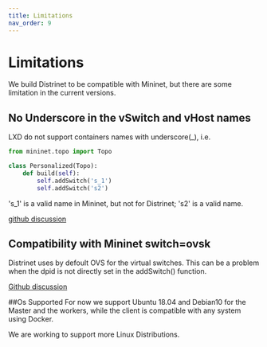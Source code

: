 ```yaml
---
title: Limitations
nav_order: 9
---
```


# Limitations

We build Distrinet to be compatible with Mininet, but there are some limitation in the current versions.

## No Underscore in the vSwitch and vHost names
LXD do not support containers names with underscore(_), 
i.e.

```python
from mininet.topo import Topo

class Personalized(Topo):
    def build(self):
        self.addSwitch('s_1')
        self.addSwitch('s2')
```

's_1' is a valid name in Mininet, but not for Distrinet;
's2' is a valid name.

[github discussion](https://github.com/Giuseppe1992/Distrinet/issues/51)

## Compatibility with Mininet switch=ovsk

Distrinet uses by defoult OVS for the virtual switches.
This can be a problem when the dpid is not directly set in the addSwitch() function.

[Github discussion](https://github.com/Giuseppe1992/Distrinet/issues/50)


##Os Supported
For now we support Ubuntu 18.04 and Debian10 for the Master and the workers, while the client is compatible with any system using Docker.

We are working to support more Linux Distributions.



